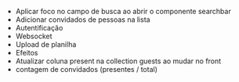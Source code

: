 * Aplicar foco no campo de busca ao abrir o componente searchbar
* Adicionar convidados de pessoas na lista
* Autentificação
* Websocket
* Upload de planilha
* Efeitos
* Atualizar coluna present na collection guests ao mudar no front
* contagem de convidados (presentes / total)